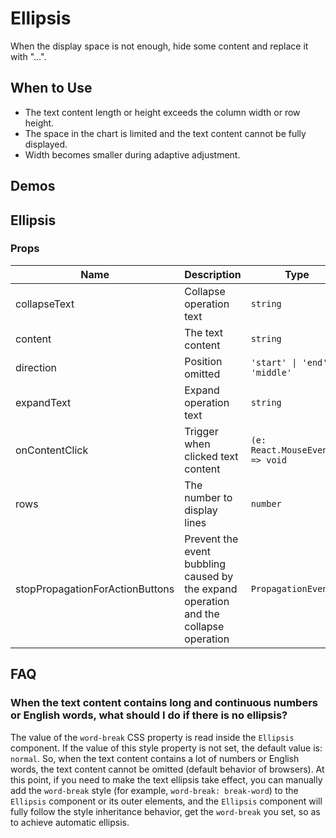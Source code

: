 # Ellipsis

When the display space is not enough, hide some content and replace it with "...".

## When to Use

- The text content length or height exceeds the column width or row height.
- The space in the chart is limited and the text content cannot be fully displayed.
- Width becomes smaller during adaptive adjustment.

## Demos

<code src="./demos/demo1.tsx"></code>

## Ellipsis

### Props

| Name | Description | Type | Default |
| --- | --- | --- | --- |
| collapseText | Collapse operation text | `string` | `''` |
| content | The text content | `string` | - |
| direction | Position omitted | `'start' \| 'end' \| 'middle'` | `'end'` |
| expandText | Expand operation text | `string` | `''` |
| onContentClick | Trigger when clicked text content | `(e: React.MouseEvent) => void` | - |
| rows | The number to display lines | `number` | `1` |
| stopPropagationForActionButtons | Prevent the event bubbling caused by the expand operation and the collapse operation | `PropagationEvent[]` | `[]` |

## FAQ

### When the text content contains long and continuous numbers or English words, what should I do if there is no ellipsis?

The value of the `word-break` CSS property is read inside the `Ellipsis` component. If the value of this style property is not set, the default value is: `normal`. So, when the text content contains a lot of numbers or English words, the text content cannot be omitted (default behavior of browsers). At this point, if you need to make the text ellipsis take effect, you can manually add the `word-break` style (for example, `word-break: break-word`) to the `Ellipsis` component or its outer elements, and the `Ellipsis` component will fully follow the style inheritance behavior, get the `word-break` you set, so as to achieve automatic ellipsis.
